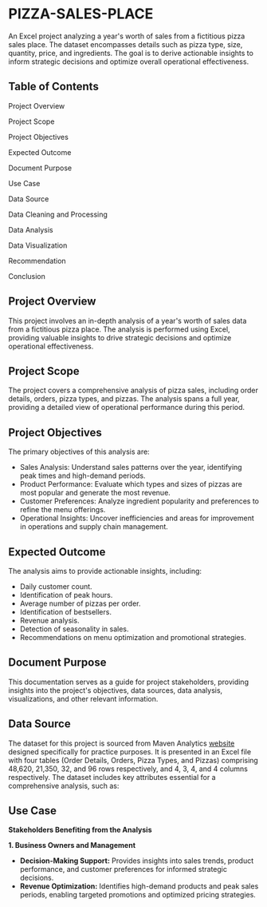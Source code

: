 # PIZZA-SALES-PLACE
An Excel project analyzing a year's worth of sales from a fictitious pizza sales place. The dataset encompasses details such as pizza type, size, quantity, price, and ingredients. The goal is to derive actionable insights to inform strategic decisions and optimize overall operational effectiveness.

## Table of Contents
Project Overview

Project Scope

Project Objectives

Expected Outcome

Document Purpose

Use Case

Data Source

Data Cleaning and Processing

Data Analysis

Data Visualization

Recommendation

Conclusion

## Project Overview
This project involves an in-depth analysis of a year's worth of sales data from a fictitious pizza place. The analysis is performed using Excel, providing valuable insights to drive strategic decisions and optimize operational effectiveness.

## Project Scope
The project covers a comprehensive analysis of pizza sales, including order details, orders, pizza types, and pizzas. The analysis spans a full year, providing a detailed view of operational performance during this period.

## Project Objectives
The primary objectives of this analysis are:
- Sales Analysis: Understand sales patterns over the year, identifying peak times and high-demand periods.
- Product Performance: Evaluate which types and sizes of pizzas are most popular and generate the most revenue.
- Customer Preferences: Analyze ingredient popularity and preferences to refine the menu offerings.
- Operational Insights: Uncover inefficiencies and areas for improvement in operations and supply chain management.

## Expected Outcome
The analysis aims to provide actionable insights, including:
- Daily customer count.
- Identification of peak hours.
- Average number of pizzas per order.
- Identification of bestsellers.
- Revenue analysis.
- Detection of seasonality in sales.
- Recommendations on menu optimization and promotional strategies.

## Document Purpose
This documentation serves as a guide for project stakeholders, providing insights into the project's objectives, data sources, data analysis, visualizations, and other relevant information.

## Data Source
The dataset for this project is sourced from Maven Analytics [website](https://www.mavenanalytics.io/data-playground?dataStructure=Single%20table&order=date_added%2Cdesc) designed specifically for practice purposes. It is presented in an Excel file with four tables (Order Details, Orders, Pizza Types, and Pizzas) comprising 48,620, 21,350, 32, and 96 rows respectively, and 4, 3, 4, and 4 columns respectively. The dataset includes key attributes essential for a comprehensive analysis, such as:

## Use Case
**Stakeholders Benefiting from the Analysis**

**1. Business Owners and Management**
- **Decision-Making Support:** Provides insights into sales trends, product performance, and customer preferences for informed strategic decisions.
- **Revenue Optimization:** Identifies high-demand products and peak sales periods, enabling targeted promotions and optimized pricing strategies.

